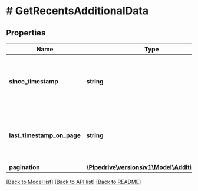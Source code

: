 # # GetRecentsAdditionalData

## Properties

Name | Type | Description | Notes
------------ | ------------- | ------------- | -------------
**since_timestamp** | **string** | The timestamp in UTC. Format: YYYY-MM-DD HH:MM:SS | [optional]
**last_timestamp_on_page** | **string** | The timestamp in UTC. Format: YYYY-MM-DD HH:MM:SS | [optional]
**pagination** | [**\Pipedrive\versions\v1\Model\AdditionalData**](AdditionalData.md) |  | [optional]

[[Back to Model list]](../README.md#documentation-for-models) [[Back to API list]](../README.md#documentation-for-api-endpoints) [[Back to README]](../README.md)
